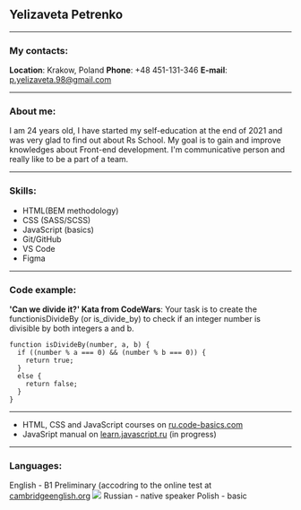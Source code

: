## Yelizaveta Petrenko

*****
### My contacts:

**Location**: Krakow, Poland
**Phone**: +48 451-131-346
**E-mail**: p.yelizaveta.98@gmail.com

*****
### About me:

I am 24 years old, I have started my self-education at the end of 2021 and was very glad to find out about Rs School. My goal is to gain and improve knowledges about Front-end development. I'm communicative person and really like to be a part of a team. 

*****
### Skills:

- HTML(BEM methodology)
- CSS (SASS/SCSS)
- JavaScript (basics)
- Git/GitHub
- VS Code
- Figma

*****
### Code example:

**'Can we divide it?' Kata from CodeWars**: Your task is to create the functionisDivideBy (or is_divide_by) to check if an integer number is divisible by both integers a and b.
```
function isDivideBy(number, a, b) {
  if ((number % a === 0) && (number % b === 0)) {
    return true;
  }
  else {
    return false;
  }
}
```
*****
- HTML, CSS and JavaScript courses on [ru.code-basics.com](https://ru.code-basics.com/)
- JavaSript manual on [learn.javascript.ru](https://learn.javascript.ru/) (in progress)

*****
### Languages:
English - B1 Preliminary (accodring to the online test at [cambridgeenglish.org](https://www.cambridgeenglish.org)
![](https://drive.google.com/file/d/1tA11CBl2AMMP1nZJi-bn308Nvktmtfn0/view?usp=sharing)
Russian - native speaker
Polish - basic

